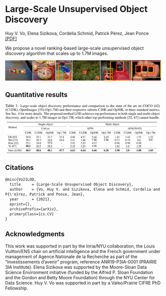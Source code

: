 # Large-Scale Unsupervised Object Discovery

Huy V. Vo, Elena Sizikova, Cordelia Schmid, Patrick Pérez, Jean Ponce
[[PDF]]()

We propose a novel ranking-based large-scale unsupervised object discovery algorithm that scales up to 1.7M images.

![Teaser](images/teaser.jpg)

## Quantitative results
![Quantitative result](images/quantitative_result.jpg)

## Citations

```
@misc{Vo21LOD,
  title     = {Large-Scale Unsupervised Object Discovery},
  author    = {Vo, Huy V. and Sizikova, Elena and Schmid, Cordelia and P{\'e}rez, Patrick and Ponce, Jean},
  year      = {2021},
  eprint={},
  archivePrefix={arXiv},
  primaryClass={cs.CV}
}
```

## Acknowledgments

This work was supported in part by the Inria/NYU collaboration, the Louis Vuitton/ENS chair on artificial intelligence and the French government under management of Agence Nationale de la Recherche as part of the “Investissements d’avenir” program, reference ANR19-P3IA-0001 (PRAIRIE 3IA Institute). Elena Sizikova was supported by the Moore-Sloan Data Science Environment initiative
(funded by the Alfred P. Sloan Foundation and the Gordon and Betty Moore Foundation) through the NYU Center for Data Science. Huy V. Vo was supported in part by a Valeo/Prairie CIFRE PhD Fellowship.
